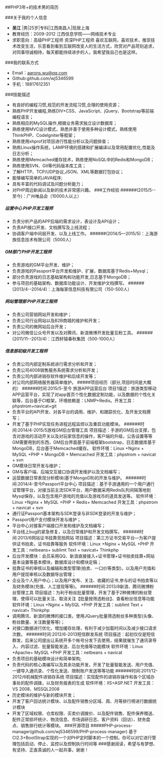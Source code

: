 ##PHP3年+的技术男的简历

###关于我的个人信息
* <b>吴江</b> |男|25岁|专科|江西南昌人|现居上海
* 教育经历：2009-2012 江西信息学院——网络技术专业
* 求职意向：高级PHP工程师 资深PHP工程师
喜欢互联网，喜欢技术，推崇技术改变生活，乐意看到看到互联网改变人的生活方式，欣赏对产品苛刻追求，对同事坦诚相待，每天都能持续进步的人，我希望我自己也是这样。

###我的联系方式
* Email：aarons.wu@qq.com
* Github:github.com/wj5346599
* 手机：18817612351

###技能描述
* 有良好的编程习惯,规范的开发流程习惯,合理的使用资源；
* 熟练PHP开发编程,熟练DIV+CSS、JavaScript、jQuery、Bootstrap等前端编程语言； 
* 熟练相应的MySQL操作,根据业务需求独立设计数据库；
* 熟练使用MVC设计模式，熟悉并善于使用多种设计模式，熟练使用ThinkPHP、CodeIgniter等框架； 
* 熟练使用xhprof对项目进行性能分析以及问题排查；
* 熟练Linux操作系统，LAMP环境的搭建和扩展编译以及常用配置优化,性能及日志分析； 
* 熟练使用Memcached缓存技术，熟练使用NoSQL中的Redis和MongoDB；
* 熟练使用SVN、Git等代码版本库工具；
* 了解HTTP、TCP/UDP协议,JSON、XML等数据打包协议；
* 能够编写简单的JAVA程序;
* 具有丰富的代码调试及问题分析能力；
* 对PHP周边新闻以及新的技术非常感兴趣。
###工作经验
######(2015/5--至今)：广州唯品会（10000人以上）
#####  运营中心  PHP开发工程师
*  负责分析产品的APP后端的需求设计，表设计及API设计；
*  负责API接口开发、文档撰写及上线流程；
*  协调客户端中间层开发、以及上线工作。
######(2014/5—2015/5)：上海游族信息技术有限公司（5000人）
#####  GM部门  PHP开发工程师
*  负责游戏的GM平台开发、维护；
*  负责游戏的Passport平台开发和维护、扩展，数据库基于Redis+Mysql；
*  部分负责游戏的日志基础架构和功能开发,日志基于MongoDB；
*  参与项目的基础架构、数据库功能设计、开发维护文档撰写。
######(2013/4--2014/4)：上海每家信息科技有限公司（150-500人）
#####  网站管理部  PHP开发工程师
*  负责公司营销网站开发和维护；
*  负责公司行业网站以及B2B商城的维护和开发；
*  负责公司的微网站后台开发；
*  对公司微信公众号开发以及对腾讯、新浪微博开发批量互粉工具。
######(2011/11--2013/4)：江西轩辕春秋集团（500-1000人）
#####  信息部初级开发工程师
*  负责公司内部定制系统进行需求分析和开发； 
*  负责公司4008销售服务系统需求分析和开发；
*  负责公司内部进销存软件维护和后续开发等； 
*  对公司内部网络服务器简单维护。
#####项目经历（部分,项目时间是大概的）
######时间:2015/5-至今  旅游APP运营后台
项目1描述：旅游类型移动APP运营平台，实现了对app首页个性化数据定制功能，以及数据的个性化关联等，后台基于CI框架，环境依赖是：LNMP+Redis。开发工具：phpstrom+navicat+git
* 负责平台的API开发、对各平台的调用、维护、和跟踪优化、及开发文档撰写；
* 开发了基于PHP实现任务进程远程监控以及重启功能模块。
######时间:2014/4-2015/5游戏GM后台管理工具
项目描述：手游的GM后台支撑，包含对游戏的活动开关以及对玩家信息的操作，客户端的升级，公告设置等等GM需要用到的东西，GM后台界面基于前端框架bootstrap，日志数据库基于MongoDB，后台基于Memcached缓存。
软件环境：Linux +Nginx + MySQL +PHP + MongoDB + Memcached
开发工具：phpstrom + navicat + svn
* GM模块日常开发与维护；
* GM与客户端、后端交互接口协调开发维护以及文档编写；
* 运营数据日常表现分析模块(基于MongoDB)的开发与维护。
######时间:2014/4-至今Passport平台中心
项目描述：基于手游通用的一个用户通行证管理平台，对接当前主流SDK平台，用户数据采用Redis队列间隔落地到Mysql保存，以及包含用户游戏的充值以及游戏币的道具发送等。
软件环境：Linux +Nginx + MySQL +PHP + Redis+ Memcached
开发工具：phpstrom + navicat + svn
* 通行证Passport基本架构与SDK登录与非SDK登录的开发与维护；
* Passport用户支付模块开发与维护；
* 平台中心对接客户端接口开发和维护及文档编写；
* 平台线上bug的紧急修复，以及日常维护和开发文档撰写。
######时间:2013/6网站证书挂靠竞拍网站
项目描述：第三方证书交易平台—为客户提供证书拍卖，证书挂靠等服务
软件环境：Linux +Nginx + MySQL +PHP
开发工具：netbeans+ sublimt Text + navicat+ Thinkphp
* 后台开发模块：会员采用QQ、新浪直接接入+证书管理+证书拍卖挂靠+网站基本设置等基本模块，数据库设计和模块定稿；
* 挂靠证书的审核以及编辑和类型管理(拍卖、一口价等类型)，以及用户充值和用户提现审核以及数据导出管理；
* 企业及个人用户中心；以及用户发布、关注、收藏的证书,参与的证书拍卖等以及财务模块(充值、人工提现等等)。
######时间:2013/8新浪、腾讯微博粉丝管理工具
项目描述：为利于粉丝批量管理，开发了基于2种微博的粉丝管理，使得可以批量关注、取消关注【批量按筛选粉丝】、查看粉丝信息等功能
软件环境：Linux +Nginx + MySQL +PHP
开发工具：sublimt Text + navicat+ Thinkphp
* 调用腾讯、新浪的微博的接口类，使用JQuery批量筛选粉丝多种类型(头像、粉丝数量、关注数量等等)；
* 对接口数据进行优化，增加缓存处理，有利于减少加载时间以及减少接口请求次数。
######时间:2012/6-2013短信群发系统
项目描述：起初仅仅是短信群发，后来公司提出让系统开多个帐号分发下去使用，结果就催生了通讯录导入、内容过滤、批量智能发送、后台充值等功能模块
软件环境：Linux +Apache+ MySQL +PHP
开发工具：netbeans + navicat
* 负责项目的基础模块设计和简单架构;
* 负责代码的核心类编写以及其余功能开发，开发了批量智能发送、用户充值、一键导入通讯录、个性化发送、限制账户发送等等功能
######时间:2011/12-2012/6机械配件进销存系统
项目描述：实现配件的进销存操作和各个区域办事处的配件调拨，以及财务报表的生成
软件环境：IIS+ASP.NET
开发工具：VS 2008、MSSQL2008
* 历史模块的维护与新的模块开发；
* 开发了客户回访统计模块、以及配件销售分区域、周、月等排行榜进行数据统计模块
* 开发了区域权限、仓库权限、买卖价调拨价、以及配件销售、配件保养赠送、配件正常损坏统计、物流信息、市场调研日志、客户资料（回访）、财务盘点、销售排行统计等模块。
###开源项目
#####PHP-process-manager(github.com/wj5346599/PHP-process-manager)
    基于CI2.3+BootStrap实现的一个对PHP定时脚本的一个控制，你可以对它进行管理包括启动、停止、监控以及控制执行时间等
###感谢阅读，希望与有梦想、有坚持、正直真诚的人一起共事，谢谢！

